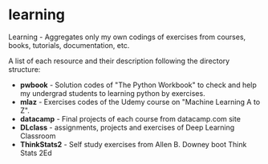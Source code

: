 # learning
Learning - Aggregates only my own codings of exercises from courses, books, tutorials, documentation, etc.

A list of each resource and their description following the directory structure:

* __pwbook__ - Solution codes of "The Python Workbook" to check and help my undergrad students to learning python by exercises.
* __mlaz__ - Exercises codes of the Udemy course on "Machine Learning A to Z".
* __datacamp__ - Final projects of each course from datacamp.com site
* __DLclass__ - assignments, projects and exercises of Deep Learning Classroom
* __ThinkStats2__ - Self study exercises from Allen B. Downey boot Think Stats 2Ed

